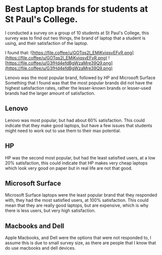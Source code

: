 
# Best Laptop brands for students at St Paul's College.

I conducted a survey on a group of 10 students at St Paul's College, this survey was to find out two things, the brand of laptop that a student is using, and their satisfaction of the laptop. 

I found that:
![https://file.coffee/u/GOTqs2I_EMiKviqsvEFvR.png](https://file.coffee/u/GOTqs2I_EMiKviqsvEFvR.png)
![https://file.coffee/u/G3fHd4efdBgWzaMre39Q9.png](https://file.coffee/u/G3fHd4efdBgWzaMre39Q9.png)

Lenovo was the most popular brand, followed by HP and Microsoft Surface
 Something that I found was that the most popular brands did not have the highest satisfaction rates, rather the lesser-known brands or lesser-used brands had the larger amount  of satisfaction.

## Lenovo
Lenovo was most popular, but had about 60% satisfaction. This could indicate that they make good laptops, but have a few issues that students might need to work out to use them to their max potential.

## HP
HP was the second most popular, but had the least satisfied users, at a low 20% satisfaction, this could indicate that HP makes very cheap laptops which look very good on paper but in real life are not that good.

## Microsoft Surface
Microsoft Surface laptops were the least popular brand that they responded with, they had the most satisfied users, at 100% satisfaction. This could mean that they are really good laptops, but are expensive, which is why there is less users, but very high satisfaction.

## Macbooks and Dell
Apple Macbooks, and Dell were the options that were not responded to, I assume this is due to small survey size, as there are people that I know that do use macbooks and dell devices. 
